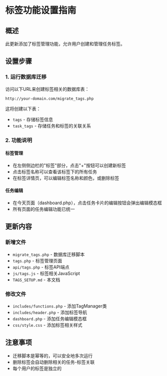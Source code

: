 # 标签功能设置指南

## 概述
此更新添加了标签管理功能，允许用户创建和管理任务标签。

## 设置步骤

### 1. 运行数据库迁移
访问以下URL来创建标签相关的数据库表：
```
http://your-domain.com/migrate_tags.php
```

这将创建以下表：
- `tags` - 存储标签信息
- `task_tags` - 存储任务和标签的关联关系

### 2. 功能说明

#### 标签管理
- 在左侧侧边栏的"标签"部分，点击"+"按钮可以创建新标签
- 点击标签名称可以查看该标签下的所有任务
- 在标签详情页，可以编辑标签名称和颜色，或删除标签

#### 任务编辑
- 在今天页面（dashboard.php），点击任务卡片的编辑按钮会弹出编辑模态框
- 所有页面的任务编辑功能已统一

## 更新内容

### 新增文件
- `migrate_tags.php` - 数据库迁移脚本
- `tags.php` - 标签管理页面
- `api/tags.php` - 标签API端点
- `js/tags.js` - 标签相关JavaScript
- `TAGS_SETUP.md` - 本文档

### 修改文件
- `includes/functions.php` - 添加TagManager类
- `includes/header.php` - 添加标签导航
- `dashboard.php` - 添加任务编辑模态框
- `css/style.css` - 添加标签相关样式

## 注意事项
- 迁移脚本是幂等的，可以安全地多次运行
- 删除标签会自动删除相关的任务-标签关联
- 每个用户的标签是独立的
